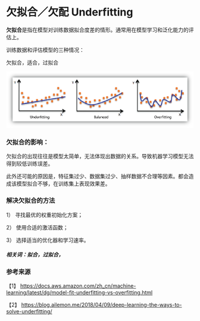 # 欠拟合／欠配 Underfitting

**欠拟合**是指在模型对训练数据拟合度差的情形。通常用在模型学习和泛化能力的评估上。

训练数据和评估模型的三种情况：

欠拟合，适合，过拟合

![](欠拟合.png)

### 欠拟合的影响：

欠拟合的出现往往是模型太简单，无法体现出数据的关系。导致机器学习模型无法得到较低训练误差。

此外还可能的原因是，特征集过少、数据集过少、抽样数据不合理等因素。都会造成该模型拟合不够，在训练集上表现效果差。


### 解决欠拟合的方法

1） 寻找最优的权重初始化方案；

2） 使用合适的激活函数；

3） 选择适当的优化器和学习速率。


##### 相关词：拟合，过拟合，


### 参考来源

【1】  https://docs.aws.amazon.com/zh_cn/machine-learning/latest/dg/model-fit-underfitting-vs-overfitting.html

【2】  https://blog.ailemon.me/2018/04/09/deep-learning-the-ways-to-solve-underfitting/